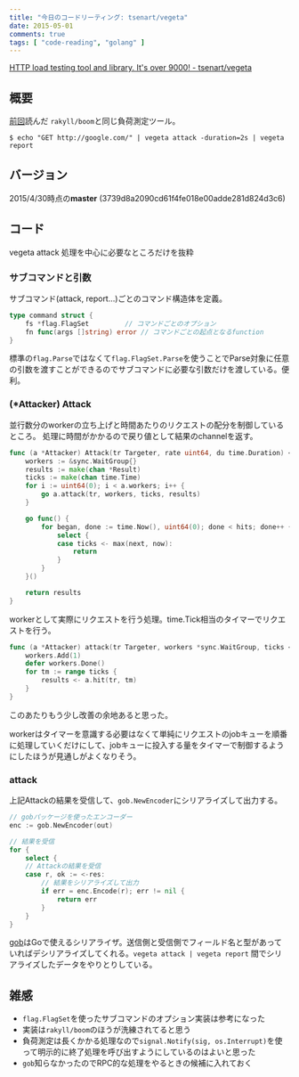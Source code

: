 ```yaml
---
title: "今日のコードリーティング: tsenart/vegeta"
date: 2015-05-01
comments: true
tags: [ "code-reading", "golang" ]
---
```


[HTTP load testing tool and library. It's over 9000! - tsenart/vegeta](https://github.com/tsenart/vegeta)

## 概要

[前回](/blog/2015/04/30/code-reading-boom/)読んだ `rakyll/boom`と同じ負荷測定ツール。

```
$ echo "GET http://google.com/" | vegeta attack -duration=2s | vegeta report
```


## バージョン

2015/4/30時点の**master** (3739d8a2090cd61f4fe018e00adde281d824d3c6)


## コード

vegeta attack 処理を中心に必要なところだけを抜粋

### サブコマンドと引数

サブコマンド(attack, report...)ごとのコマンド構造体を定義。

```go
type command struct {
	fs *flag.FlagSet	     // コマンドごとのオプション
	fn func(args []string) error // コマンドごとの起点となるfunction
}
```

標準の`flag.Parse`ではなくて`flag.FlagSet.Parse`を使うことでParse対象に任意の引数を渡すことができるのでサブコマンドに必要な引数だけを渡している。便利。

### (\*Attacker) Attack

並行数分のworkerの立ち上げと時間あたりのリクエストの配分を制御しているところ。
処理に時間がかかるので戻り値として結果のchannelを返す。

```go
func (a *Attacker) Attack(tr Targeter, rate uint64, du time.Duration) <-chan *Result {
	workers := &sync.WaitGroup{}
	results := make(chan *Result)
	ticks := make(chan time.Time)
	for i := uint64(0); i < a.workers; i++ {
		go a.attack(tr, workers, ticks, results)
	}

	go func() {
		for began, done := time.Now(), uint64(0); done < hits; done++ {
			select {
			case ticks <- max(next, now):
				return
			}
		}
	}()

	return results
}
```

workerとして実際にリクエストを行う処理。time.Tick相当のタイマーでリクエストを行う。

```go
func (a *Attacker) attack(tr Targeter, workers *sync.WaitGroup, ticks <-chan time.Time, results chan<- *Result) {
	workers.Add(1)
	defer workers.Done()
	for tm := range ticks {
		results <- a.hit(tr, tm)
	}
}
```

このあたりもう少し改善の余地あると思った。

workerはタイマーを意識する必要はなくて単純にリクエストのjobキューを順番に処理していくだけにして、jobキューに投入する量をタイマーで制御するようにしたほうが見通しがよくなりそう。

### attack

上記Attackの結果を受信して、`gob.NewEncoder`にシリアライズして出力する。

```go
// gobパッケージを使ったエンコーダー
enc := gob.NewEncoder(out)

// 結果を受信
for {
	select {
	// Attackの結果を受信
	case r, ok := <-res:
		// 結果をシリアライズして出力
		if err = enc.Encode(r); err != nil {
			return err
		}
	}
}
```

[gob](http://golang.org/pkg/encoding/gob/)はGoで使えるシリアライザ。送信側と受信側でフィールド名と型があっていればデシリアライズしてくれる。`vegeta attack | vegeta report` 間でシリアライズしたデータをやりとりしている。


## 雑感

- `flag.FlagSet`を使ったサブコマンドのオプション実装は参考になった
- 実装は`rakyll/boom`のほうが洗練されてると思う
- 負荷測定は長くかかる処理なので`signal.Notify(sig, os.Interrupt)`を使って明示的に終了処理を呼び出すようにしているのはよいと思った
- `gob`知らなかったのでRPC的な処理をやるときの候補に入れておく

